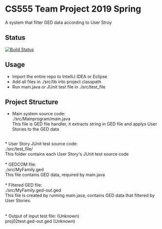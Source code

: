 # CS555 Team Project 2019 Spring

A system that filter GED data according to User Stroy

## Status

[![Build Status](https://travis-ci.org/Shih-Hao-Lo/cs555teamproj2019spring.svg?branch=master)](https://travis-ci.org/Shih-Hao-Lo/cs555teamproj2019spring)

## Usage

* Import the entire repo to IntelliJ IDEA or Eclipse
* Add all files in ./src/lib into project classpath
* Run main.java or JUnit test file in ./src/test_file

## Project Structure

* Main system source code: <br>
  ./src/Mainprogram/main.java <br>
  This file is GED file handler, it extracts string in GED file and applys User Stories to the GED data <br>
 <br>
* User Story JUnit test source code: <br>
  ./src/test_file/ <br>
  This folder contains each User Story's JUnit test source code <br>
<br>
* GEDCOM file:<br>
  ./src/MyFamily.ged <br>
  This file contains GED data, required by main.java <br>
<br>
* Filtered GED file: <br>
  ./src/MyFamily.ged-out.ged <br>
  This file is created by running main.java, contains GED data that filtered by User Stories. <br>
  <br>
  <br>
* Output of input test file: (Unknown) <br>
  proj02test.ged-out.ged  (Unknown) <br>
